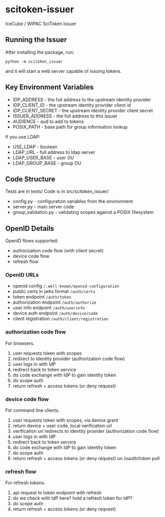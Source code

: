 # scitoken-issuer
IceCube / WIPAC SciToken Issuer

## Running the Issuer

After installing the package, run:

    python -m scitoken_issuer

and it will start a web server capable of issuing tokens.

## Key Environment Variables

* IDP_ADDRESS - the full address to the upstream identity provider
* IDP_CLIENT_ID - the upstream identity provider client id
* IDP_CLIENT_SECRET - the upstream identity provider client secret
* ISSUER_ADDRESS - the full address to this issuer
* AUDIENCE - aud to add to tokens
* POSIX_PATH - base path for group information lookup

If you use LDAP:
* USE_LDAP - boolean
* LDAP_URL - full address to ldap server
* LDAP_USER_BASE - user OU
* LDAP_GROUP_BASE - group OU

## Code Structure

Tests are in tests/
Code is in src/scitoken_issuer/

* config.py - configuration variables from the environment
* server.py - main server code
* group_validation.py - validating scopes against a POSIX filesystem



## OpenID Details

OpenID flows supported:

* authorization code flow (with client secret)
* device code flow
* refresh flow

### OpenID URLs

* openid config `/.well-known/openid-configuration`
* public certs in jwks format `/auth/certs`
* token endpoint `/auth/token`
* authorization endpoint `/auth/authorize`
* user info endpoint `/auth/userinfo`
* device auth endpoint `/auth/device/code`
* client registration `/auth/client/registration`


### authorization code flow

For browsers.

1. user requests token with scopes
2. redirect to identity provider (authorization code flow)
3. user logs in with IdP
4. redirect back to token service
5. do code exchange with IdP to gain identity token
6. do scope auth
7. return refresh + access tokens (or deny request)

### device code flow

For command line clients.

1. user requests token with scopes, via device grant
2. return device + user code, local verification url
2. verification url redirects to identity provider (authorization code flow)
3. user logs in with IdP
4. redirect back to token service
5. do code exchange with IdP to gain identity token
6. do scope auth
7. return refresh + access tokens (or deny request) on /oauth/token poll

### refresh flow

For refresh tokens.

1. api request to token endpoint with refresh
2. do we check with IdP here? hold a refresh token for IdP?
3. do scope auth
4. return refresh + access tokens (or deny request)
